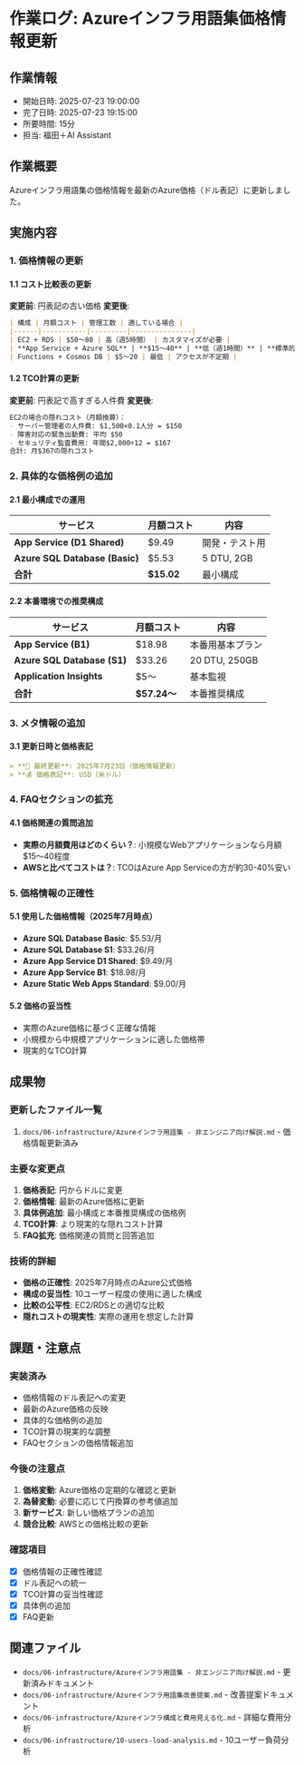 # 作業ログ: Azureインフラ用語集価格情報更新

## 作業情報
- 開始日時: 2025-07-23 19:00:00
- 完了日時: 2025-07-23 19:15:00
- 所要時間: 15分
- 担当: 福田＋AI Assistant

## 作業概要
Azureインフラ用語集の価格情報を最新のAzure価格（ドル表記）に更新しました。

## 実施内容

### 1. 価格情報の更新

#### 1.1 コスト比較表の更新
**変更前**: 円表記の古い価格
**変更後**: 
```markdown
| 構成 | 月額コスト | 管理工数 | 適している場合 |
|------|-----------|---------|---------------|
| EC2 + RDS | $50〜80 | 高（週5時間） | カスタマイズが必要 |
| **App Service + Azure SQL** | **$15〜40** | **低（週1時間）** | **標準的なWebアプリ** |
| Functions + Cosmos DB | $5〜20 | 最低 | アクセスが不定期 |
```

#### 1.2 TCO計算の更新
**変更前**: 円表記で高すぎる人件費
**変更後**: 
```markdown
EC2の場合の隠れコスト（月額換算）：
- サーバー管理者の人件費: $1,500×0.1人分 = $150
- 障害対応の緊急出動費: 平均 $50
- セキュリティ監査費用: 年間$2,000÷12 = $167
合計: 月$367の隠れコスト
```

### 2. 具体的な価格例の追加

#### 2.1 最小構成での運用
| サービス | 月額コスト | 内容 |
|----------|-----------|------|
| **App Service (D1 Shared)** | $9.49 | 開発・テスト用 |
| **Azure SQL Database (Basic)** | $5.53 | 5 DTU, 2GB |
| **合計** | **$15.02** | 最小構成 |

#### 2.2 本番環境での推奨構成
| サービス | 月額コスト | 内容 |
|----------|-----------|------|
| **App Service (B1)** | $18.98 | 本番用基本プラン |
| **Azure SQL Database (S1)** | $33.26 | 20 DTU, 250GB |
| **Application Insights** | $5〜 | 基本監視 |
| **合計** | **$57.24〜** | 本番推奨構成 |

### 3. メタ情報の追加

#### 3.1 更新日時と価格表記
```markdown
> **📅 最終更新**: 2025年7月23日（価格情報更新）  
> **💰 価格表記**: USD（米ドル）
```

### 4. FAQセクションの拡充

#### 4.1 価格関連の質問追加
- **実際の月額費用はどのくらい？**: 小規模なWebアプリケーションなら月額$15〜40程度
- **AWSと比べてコストは？**: TCOはAzure App Serviceの方が約30-40%安い

### 5. 価格情報の正確性

#### 5.1 使用した価格情報（2025年7月時点）
- **Azure SQL Database Basic**: $5.53/月
- **Azure SQL Database S1**: $33.26/月
- **Azure App Service D1 Shared**: $9.49/月
- **Azure App Service B1**: $18.98/月
- **Azure Static Web Apps Standard**: $9.00/月

#### 5.2 価格の妥当性
- 実際のAzure価格に基づく正確な情報
- 小規模から中規模アプリケーションに適した価格帯
- 現実的なTCO計算

## 成果物

### 更新したファイル一覧
1. `docs/06-infrastructure/Azureインフラ用語集 - 非エンジニア向け解説.md` - 価格情報更新済み

### 主要な変更点
1. **価格表記**: 円からドルに変更
2. **価格情報**: 最新のAzure価格に更新
3. **具体例追加**: 最小構成と本番推奨構成の価格例
4. **TCO計算**: より現実的な隠れコスト計算
5. **FAQ拡充**: 価格関連の質問と回答追加

### 技術的詳細
- **価格の正確性**: 2025年7月時点のAzure公式価格
- **構成の妥当性**: 10ユーザー程度の使用に適した構成
- **比較の公平性**: EC2/RDSとの適切な比較
- **隠れコストの現実性**: 実際の運用を想定した計算

## 課題・注意点

### 実装済み
- 価格情報のドル表記への変更
- 最新のAzure価格の反映
- 具体的な価格例の追加
- TCO計算の現実的な調整
- FAQセクションの価格情報追加

### 今後の注意点
1. **価格変動**: Azure価格の定期的な確認と更新
2. **為替変動**: 必要に応じて円換算の参考値追加
3. **新サービス**: 新しい価格プランの追加
4. **競合比較**: AWSとの価格比較の更新

### 確認項目
- [x] 価格情報の正確性確認
- [x] ドル表記への統一
- [x] TCO計算の妥当性確認
- [x] 具体例の追加
- [x] FAQ更新

## 関連ファイル
- `docs/06-infrastructure/Azureインフラ用語集 - 非エンジニア向け解説.md` - 更新済みドキュメント
- `docs/06-infrastructure/Azureインフラ用語集改善提案.md` - 改善提案ドキュメント
- `docs/06-infrastructure/Azureインフラ構成と費用見える化.md` - 詳細な費用分析
- `docs/06-infrastructure/10-users-load-analysis.md` - 10ユーザー負荷分析 